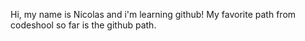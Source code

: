 Hi, my name is Nicolas and i'm learning github!
My favorite path from codeshool so far is the github path.
